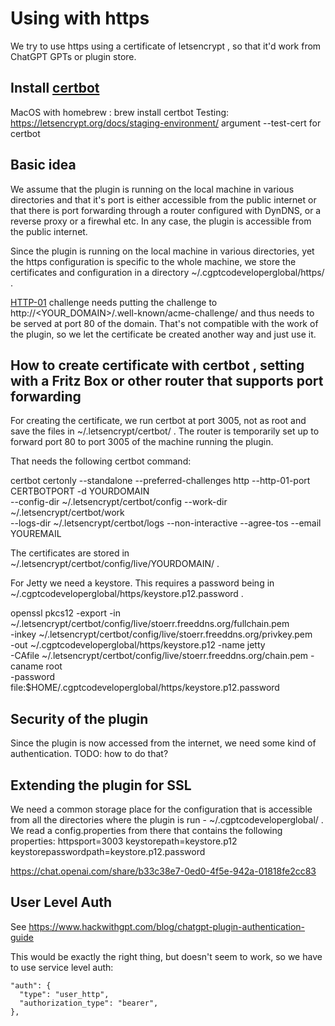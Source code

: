 # Using with https

We try to use https using a certificate of letsencrypt , so that it'd work from ChatGPT GPTs or plugin store.

## Install [certbot](https://certbot.eff.org/)

MacOS with homebrew : brew install certbot
Testing: https://letsencrypt.org/docs/staging-environment/ argument --test-cert for certbot

## Basic idea

We assume that the plugin is running on the local machine in various directories and that it's port is either 
accessible from the public internet or that there is port forwarding through a router configured with DynDNS, or a 
reverse proxy or a firewhal etc.  In any case, the plugin is accessible from the public internet.

Since the plugin is running on the local machine in various directories, yet the https configuration is specific to 
the whole machine, we store the certificates and configuration in a directory ~/.cgptcodeveloperglobal/https/ .

[HTTP-01](https://letsencrypt.org/docs/challenge-types/) challenge needs putting the challenge to
http://<YOUR_DOMAIN>/.well-known/acme-challenge/<TOKEN>
and thus needs to be served at port 80 of the domain. That's not compatible with the work of the plugin, so we let the
certificate be created another way and just use it.

## How to create certificate with certbot , setting with a Fritz Box or other router that supports port forwarding

For creating the certificate, we run certbot at port 3005, not as root and save the files in ~/.letsencrypt/certbot/ .
The router is temporarily set up to forward port 80 to port 3005 of the machine running the plugin. 

That needs the following certbot command:

certbot certonly --standalone --preferred-challenges http --http-01-port CERTBOTPORT -d YOURDOMAIN \
    --config-dir ~/.letsencrypt/certbot/config --work-dir ~/.letsencrypt/certbot/work \
    --logs-dir ~/.letsencrypt/certbot/logs --non-interactive --agree-tos --email YOUREMAIL

The certificates are stored in ~/.letsencrypt/certbot/config/live/YOURDOMAIN/ .

For Jetty we need a keystore. This requires a password being in ~/.cgptcodeveloperglobal/https/keystore.p12.password .

openssl pkcs12 -export -in ~/.letsencrypt/certbot/config/live/stoerr.freeddns.org/fullchain.pem \
    -inkey ~/.letsencrypt/certbot/config/live/stoerr.freeddns.org/privkey.pem \
    -out ~/.cgptcodeveloperglobal/https/keystore.p12 -name jetty \
    -CAfile ~/.letsencrypt/certbot/config/live/stoerr.freeddns.org/chain.pem -caname root \
    -password file:$HOME/.cgptcodeveloperglobal/https/keystore.p12.password

## Security of the plugin

Since the plugin is now accessed from the internet, we need some kind of authentication. TODO: how to do that? 

## Extending the plugin for SSL

We need a common storage place for the configuration that is accessible from all the directories where the plugin is 
run - ~/.cgptcodeveloperglobal/ . We read a config.properties from there that contains the following properties:
httpsport=3003
keystorepath=keystore.p12
keystorepasswordpath=keystore.p12.password

https://chat.openai.com/share/b33c38e7-0ed0-4f5e-942a-01818fe2cc83

## User Level Auth

See https://www.hackwithgpt.com/blog/chatgpt-plugin-authentication-guide

This would be exactly the right thing, but doesn't seem to work, so we have to use service level auth:

    "auth": {
      "type": "user_http",
      "authorization_type": "bearer",
    },

